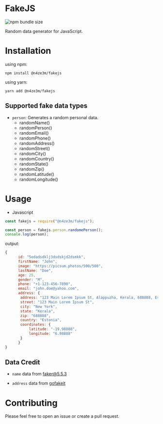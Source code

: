 # FakeJS

![npm bundle size](https://img.shields.io/bundlephobia/min/@n4ze3m/fakejs)

Random data generator for JavaScript.

# Installation

using npm:

    npm install @n4ze3m/fakejs

using yarn:

    yarn add @n4ze3m/fakejs

## Supported fake data types

* `person`: Generates a random 
personal data.
   - randomName()
   - randomPerson()
   - randomEmail()
   - randomPhone()
   - randomAddress()
   - randomStreet()
   - randomCity()
   - randomCountry()
   - randomState()
   - randomZip()
   - randomLatitude()
   - randomLongitude()

# Usage

- Javascript

```javascript
const fakejs = require("@n4ze3m/fakejs");

const person = fakejs.person.randomePerson();
console.log(person);
```

output:

```javascript
{
      id: "5edadsdklj3dsdskjd2dsmkk",
      firstName: "John",
      image: "https://picsum.photos/500/500",
      lastName: "Doe",
      age: 25,
      gender: "M",
      phone: "+1-123-456-7890",
      email: "john.doe@yahoo.com",
      address: {
       address: "123 Main Lorem Ipsum St, Alappuzha, Kerala, 688888, Estonia",
       street: "123 Main Lorem Ipsum St",
       city: "New York",
       state: "Kerala",
       zip: "688888",
       country: "Estonia",
       coordinates: {
           latitude: "-19.98888",
           longitude: "6.98888"
       }
      }
}
```

## Data Credit

- `name` data from faker@5.5.3

- `address` data from [gofakeit](https://github.com/brianvoe/gofakeit)

# Contributing

Please feel free to open an issue or create a pull request.

